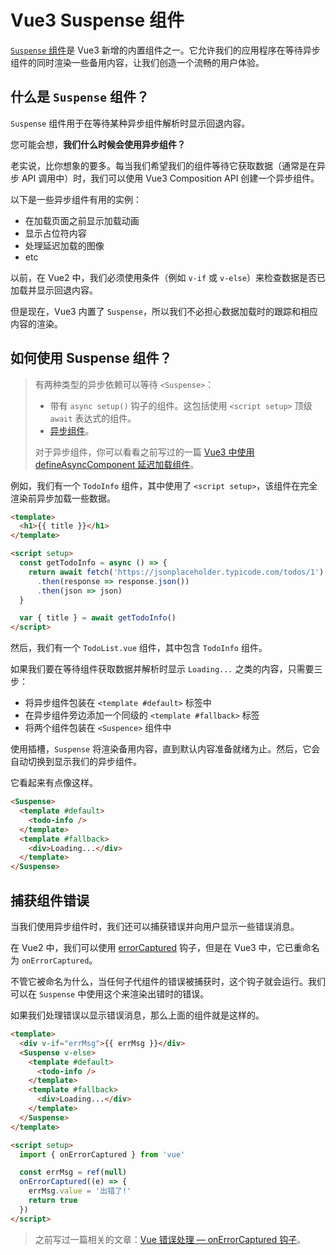 # Vue3 Suspense 组件

[`Suspense` 组件](https://vuejs.org/guide/built-ins/suspense.html#suspense)是 Vue3 新增的内置组件之一。它允许我们的应用程序在等待异步组件的同时渲染一些备用内容，让我们创造一个流畅的用户体验。

## 什么是 `Suspense` 组件？

`Suspense` 组件用于在等待某种异步组件解析时显示回退内容。

您可能会想，**我们什么时候会使用异步组件？**

老实说，比你想象的要多。每当我们希望我们的组件等待它获取数据（通常是在异步 API 调用中）时，我们可以使用 Vue3 Composition API 创建一个异步组件。

以下是一些异步组件有用的实例：

- 在加载页面之前显示加载动画
- 显示占位符内容
- 处理延迟加载的图像
- etc

以前，在 Vue2 中，我们必须使用条件（例如 `v-if` 或 `v-else`）来检查数据是否已加载并显示回退内容。

但是现在，Vue3 内置了 `Suspense`，所以我们不必担心数据加载时的跟踪和相应内容的渲染。

## 如何使用 Suspense 组件？

> 有两种类型的异步依赖可以等待 `<Suspense>`：
>
> - 带有 `async setup()` 钩子的组件。这包括使用 `<script setup>` 顶级 `await` 表达式的组件。
> - [异步组件](https://vuejs.org/guide/components/async.html)。
>
> 对于异步组件，你可以看看之前写过的一篇 [Vue3 中使用 defineAsyncComponent 延迟加载组件](https://github.com/lio-zero/blog/blob/master/Vue/Vue3%20%E4%B8%AD%E4%BD%BF%E7%94%A8%20defineAsyncComponent%20%E5%BB%B6%E8%BF%9F%E5%8A%A0%E8%BD%BD%E7%BB%84%E4%BB%B6.md)。

例如，我们有一个 `TodoInfo` 组件，其中使用了 `<script setup>`，该组件在完全渲染前异步加载一些数据。

```html
<template>
  <h1>{{ title }}</h1>
</template>

<script setup>
  const getTodoInfo = async () => {
    return await fetch('https://jsonplaceholder.typicode.com/todos/1')
      .then(response => response.json())
      .then(json => json)
  }

  var { title } = await getTodoInfo()
</script>
```

然后，我们有一个 `TodoList.vue` 组件，其中包含 `TodoInfo` 组件。

如果我们要在等待组件获取数据并解析时显示 `Loading...` 之类的内容，只需要三步：

- 将异步组件包装在 `<template #default>` 标签中
- 在异步组件旁边添加一个同级的 `<template #fallback>` 标签
- 将两个组件包装在 `<Suspence>` 组件中

使用插槽，`Suspense` 将渲染备用内容，直到默认内容准备就绪为止。然后，它会自动切换到显示我们的异步组件。

它看起来有点像这样。

```html
<Suspense>
  <template #default>
    <todo-info />
  </template>
  <template #fallback>
    <div>Loading...</div>
  </template>
</Suspense>
```

## 捕获组件错误

当我们使用异步组件时，我们还可以捕获错误并向用户显示一些错误消息。

在 Vue2 中，我们可以使用 [errorCaptured](https://vuejs.org/v2/api/#errorCaptured) 钩子，但是在 Vue3 中，它已重命名为 `onErrorCaptured`。

不管它被命名为什么，当任何子代组件的错误被捕获时，这个钩子就会运行。我们可以在 `Suspense` 中使用这个来渲染出错时的错误。

如果我们处理错误以显示错误消息，那么上面的组件就是这样的。

```html
<template>
  <div v-if="errMsg">{{ errMsg }}</div>
  <Suspense v-else>
    <template #default>
      <todo-info />
    </template>
    <template #fallback>
      <div>Loading...</div>
    </template>
  </Suspense>
</template>

<script setup>
  import { onErrorCaptured } from 'vue'

  const errMsg = ref(null)
  onErrorCaptured((e) => {
    errMsg.value = '出错了!'
    return true
  })
</script>
```

> 之前写过一篇相关的文章：[Vue 错误处理 — onErrorCaptured 钩子](https://github.com/lio-zero/blog/blob/master/Vue/Vue%20%E9%94%99%E8%AF%AF%E5%A4%84%E7%90%86%20%E2%80%94%20onErrorCaptured%20%E9%92%A9%E5%AD%90.md)。
